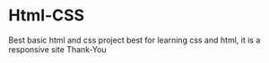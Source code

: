 # Html-CSS
Best basic html and css project best for learning css and html, it is a responsive site
Thank-You
